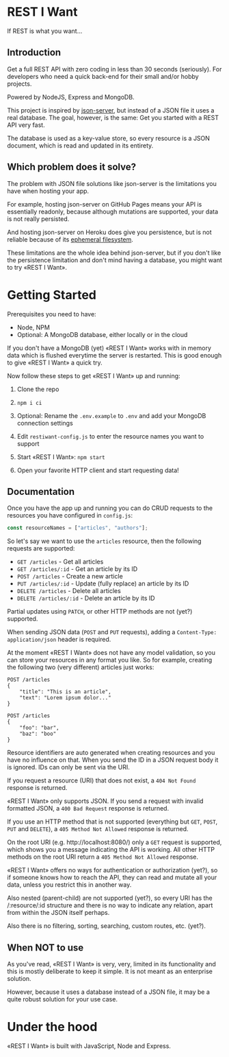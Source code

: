 # REST I Want

If REST is what you want...

## Introduction

Get a full REST API with zero coding in less than 30 seconds (seriously). For developers who need a quick back-end for their small and/or hobby projects.

Powered by NodeJS, Express and MongoDB.

This project is inspired by [json-server](https://github.com/typicode/json-server), but instead of a JSON file it uses a real database. The goal, however, is the same: Get you started with a REST API very fast.

The database is used as a key-value store, so every resource is a JSON document, which is read and updated in its entirety.

## Which problem does it solve?

The problem with JSON file solutions like json-server is the limitations you have when hosting your app.

For example, hosting json-server on GitHub Pages means your API is essentially readonly, because although mutations are supported, your data is not really persisted.

And hosting json-server on Heroku does give you persistence, but is not reliable because of its [ephemeral filesystem](https://devcenter.heroku.com/articles/dynos#ephemeral-filesystem).

These limitations are the whole idea behind json-server, but if you don't like the persistence limitation and don't mind having a database, you might want to try «REST I Want».

# Getting Started

Prerequisites you need to have:

- Node, NPM
- Optional: A MongoDB database, either locally or in the cloud

If you don't have a MongoDB (yet) «REST I Want» works with in memory data which is flushed everytime the server is restarted. This is good enough to give «REST I Want» a quick try.

Now follow these steps to get «REST I Want» up and running:

1. Clone the repo

2. `npm i ci`

3. Optional: Rename the `.env.example` to `.env` and add your MongoDB connection settings

4. Edit `restiwant-config.js` to enter the resource names you want to support

5. Start «REST I Want»: `npm start`

6. Open your favorite HTTP client and start requesting data!

## Documentation

Once you have the app up and running you can do CRUD requests to the resources you have configured in `config.js`:

```js
const resourceNames = ["articles", "authors"];
```

So let's say we want to use the `articles` resource, then the following requests are supported:

- `GET /articles` - Get all articles
- `GET /articles/:id` - Get an article by its ID
- `POST /articles` - Create a new article
- `PUT /articles/:id` - Update (fully replace) an article by its ID
- `DELETE /articles` - Delete all articles
- `DELETE /articles/:id` - Delete an article by its ID

Partial updates using `PATCH`, or other HTTP methods are not (yet?) supported.

When sending JSON data (`POST` and `PUT` requests), adding a `Content-Type: application/json` header is required.

At the moment «REST I Want» does not have any model validation, so you can store your resources in any format you like. So for example, creating the following two (very different) articles just works:

```
POST /articles
{
    "title": "This is an article",
    "text": "Lorem ipsum dolor..."
}

POST /articles
{
    "foo": "bar",
    "baz": "boo"
}
```

Resource identifiers are auto generated when creating resources and you have no influence on that. When you send the ID in a JSON request body it is ignored. IDs can only be sent via the URI.

If you request a resource (URI) that does not exist, a `404 Not Found` response is returned.

«REST I Want» only supports JSON. If you send a request with invalid formatted JSON, a `400 Bad Request` response is returned.

If you use an HTTP method that is not supported (everything but `GET`, `POST`, `PUT` and `DELETE`), a `405 Method Not Allowed` response is returned.

On the root URI (e.g. http://localhost:8080/) only a `GET` request is supported, which shows you a message indicating the API is working. All other HTTP methods on the root URI return a `405 Method Not Allowed` response.

«REST I Want» offers no ways for authentication or authorization (yet?), so if someone knows how to reach the API, they can read and mutate all your data, unless you restrict this in another way.

Also nested (parent-child) are not supported (yet?), so every URI has the /:resource/:id structure and there is no way to indicate any relation, apart from within the JSON itself perhaps.

Also there is no filtering, sorting, searching, custom routes, etc. (yet?).

## When NOT to use

As you've read, «REST I Want» is very, very, limited in its functionality and this is mostly deliberate to keep it simple. It is not meant as an enterprise solution.

However, because it uses a database instead of a JSON file, it may be a quite robust solution for your use case.

# Under the hood

«REST I Want» is built with JavaScript, Node and Express.
